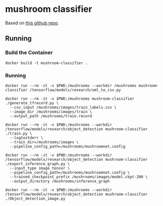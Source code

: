 # mushroom classifier

Based on [this github repo](https://github.com/EdjeElectronics/TensorFlow-Object-Detection-API-Tutorial-Train-Multiple-Objects-Windows-10).

## Running

### Build the Container

```
docker build -t mushroom-classifier .
```

### Running

```
docker run --rm -it -v $PWD:/mushrooms --workdir /mushrooms mushroom-classifier /tensorflow/models/research/xml_to_csv.py

docker run --rm -it -v $PWD:/mushrooms mushroom-classifier ./generate_tfrecord.py \
  --csv_input /mushrooms/images/train_labels.csv \
  --image_dir /mushrooms/images/train \
  --output_path /mushrooms/train.record
  
docker run --rm -it -v $PWD:/mushrooms --workdir /tensorflow/models/research/object_detection mushroom-classifier ./train.py \
  --logtostderr \
  --train_dir=/mushrooms/images \
  --pipeline_config_path=/mushrooms/mushroomnet.config

docker run --rm -it -v $PWD:/mushrooms --workdir /tensorflow/models/research/object_detection mushroom-classifier ./export_inference_graph.py \
  --input_type image_tensor \
  --pipeline_config_path=/mushrooms/mushroomnet.config \
  --trained_checkpoint_prefix /mushrooms/images/model.ckpt-200 \
  --output_directory /mushrooms/inference_graph

docker run --rm -it -v $PWD:/mushrooms --workdir /tensorflow/models/research/object_detection mushroom-classifier ./Object_detection_image.py
```
